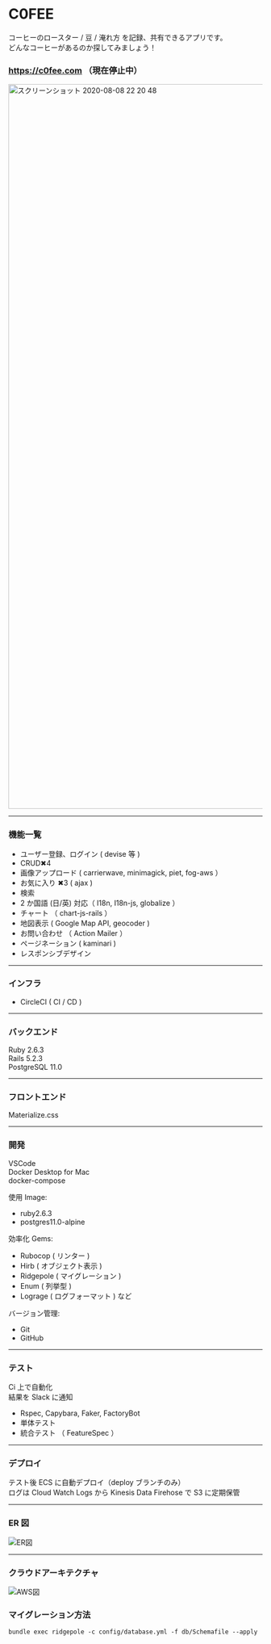 # C0FEE

コーヒーのロースター / 豆 / 淹れ方 を記録、共有できるアプリです。<br/>
どんなコーヒーがあるのか探してみましょう！<br/>

### https://c0fee.com （現在停止中）

<a href="https://c0fee.com/">
<img width="1436" alt="スクリーンショット 2020-08-08 22 20 48" src="https://user-images.githubusercontent.com/45422771/89711569-fd51c280-d9c5-11ea-86e7-e276df3c4338.png">
</a>

---

### 機能一覧

- ユーザー登録、ログイン ( devise 等 )
- CRUD✖︎4
- 画像アップロード ( carrierwave, minimagick, piet, fog-aws ）
- お気に入り ✖︎3 ( ajax )
- 検索
- 2 か国語 (日/英) 対応（ I18n, I18n-js, globalize ）
- チャート （ chart-js-rails ）
- 地図表示 ( Google Map API, geocoder )
- お問い合わせ （ Action Mailer ）
- ページネーション ( kaminari )
- レスポンシブデザイン

---

### インフラ

- CircleCI ( CI / CD )

---

### バックエンド

Ruby 2.6.3<br/>
Rails 5.2.3<br/>
PostgreSQL 11.0<br/>

---

### フロントエンド

Materialize.css

---

### 開発

VSCode<br/>
Docker Desktop for Mac<br/>
docker-compose<br/>

使用 Image:<br/>

- ruby2.6.3
- postgres11.0-alpine

効率化 Gems:<br/>

- Rubocop ( リンター )
- Hirb ( オブジェクト表示 )
- Ridgepole ( マイグレーション )
- Enum ( 列挙型 )
- Lograge ( ログフォーマット ) など

バージョン管理:<br/>

- Git
- GitHub

---

### テスト

Ci 上で自動化<br/>
結果を Slack に通知<br/>

- Rspec, Capybara, Faker, FactoryBot
- 単体テスト
- 統合テスト （ FeatureSpec ）

---

### デプロイ

テスト後 ECS に自動デプロイ（deploy ブランチのみ）<br/>
ログは Cloud Watch Logs から Kinesis Data Firehose で S3 に定期保管<br/>

---

### ER 図

![ER図](https://user-images.githubusercontent.com/45422771/89233939-bc545980-d625-11ea-8ea7-bec7a10d638b.png)

---

### クラウドアーキテクチャ

![AWS図](https://user-images.githubusercontent.com/45422771/89865679-21d9b480-dbe9-11ea-9ae1-925f04375e82.png)

### マイグレーション方法

`bundle exec ridgepole -c config/database.yml -f db/Schemafile --apply`
